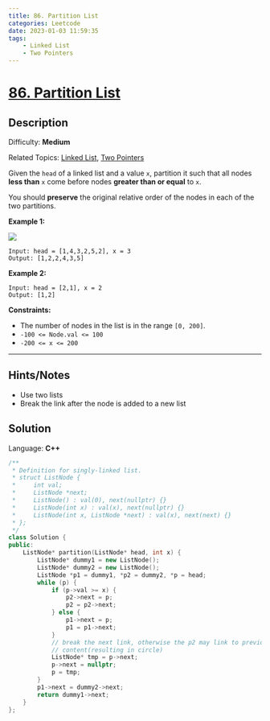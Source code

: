 ```yaml
---
title: 86. Partition List
categories: Leetcode
date: 2023-01-03 11:59:35
tags:
    - Linked List
    - Two Pointers
---
```


# [86\. Partition List](https://leetcode.com/problems/partition-list/)

## Description

Difficulty: **Medium**

Related Topics: [Linked List](https://leetcode.com/tag/linked-list/), [Two Pointers](https://leetcode.com/tag/two-pointers/)

Given the `head` of a linked list and a value `x`, partition it such that all nodes **less than** `x` come before nodes **greater than or equal** to `x`.

You should **preserve** the original relative order of the nodes in each of the two partitions.

**Example 1:**

![](https://assets.leetcode.com/uploads/2021/01/04/partition.jpg)

```text
Input: head = [1,4,3,2,5,2], x = 3
Output: [1,2,2,4,3,5]
```

**Example 2:**

```text
Input: head = [2,1], x = 2
Output: [1,2]
```

**Constraints:**

* The number of nodes in the list is in the range `[0, 200]`.
* `-100 <= Node.val <= 100`
* `-200 <= x <= 200`

---

## Hints/Notes

* Use two lists
* Break the link after the node is added to a new list

## Solution

Language: **C++**

```C++
/**
 * Definition for singly-linked list.
 * struct ListNode {
 *     int val;
 *     ListNode *next;
 *     ListNode() : val(0), next(nullptr) {}
 *     ListNode(int x) : val(x), next(nullptr) {}
 *     ListNode(int x, ListNode *next) : val(x), next(next) {}
 * };
 */
class Solution {
public:
    ListNode* partition(ListNode* head, int x) {
        ListNode* dummy1 = new ListNode();
        ListNode* dummy2 = new ListNode();
        ListNode *p1 = dummy1, *p2 = dummy2, *p = head;
        while (p) {
            if (p->val >= x) {
                p2->next = p;
                p2 = p2->next;
            } else {
                p1->next = p;
                p1 = p1->next;
            }
            // break the next link, otherwise the p2 may link to previous
            // content(resulting in circle)
            ListNode* tmp = p->next;
            p->next = nullptr;
            p = tmp;
        }
        p1->next = dummy2->next;
        return dummy1->next;
    }
};
```
